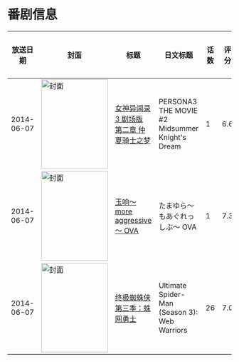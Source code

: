 # 番剧信息

|放送日期|封面|标题|日文标题|话数|评分|评分人数|
|---|---|---|---|---|---|---|
|2014-06-07|<img src="//lain.bgm.tv/pic/cover/c/99/19/88731_58r9e.jpg" alt="封面" style="width:150px;height:200px;object-fit:cover;">|[女神异闻录3 剧场版 第二章 仲夏骑士之梦](https://bangumi.tv/subject/88731)|PERSONA3 THE MOVIE #2 Midsummer Knight's Dream|1|6.6|624人评分|
|2014-06-07|<img src="//lain.bgm.tv/pic/cover/c/be/c0/105278_X7ddX.jpg" alt="封面" style="width:150px;height:200px;object-fit:cover;">|[玉响～more aggressive～ OVA](https://bangumi.tv/subject/105278)|たまゆら～もあぐれっしぶ～ OVA|1|7.3|447人评分|
|2014-06-07|<img src="//lain.bgm.tv/pic/cover/c/9d/a1/106177_J9Pzm.jpg" alt="封面" style="width:150px;height:200px;object-fit:cover;">|[终极蜘蛛侠 第三季：蛛网勇士](https://bangumi.tv/subject/106177)|Ultimate Spider-Man (Season 3): Web Warriors|26|7.0|66人评分|
